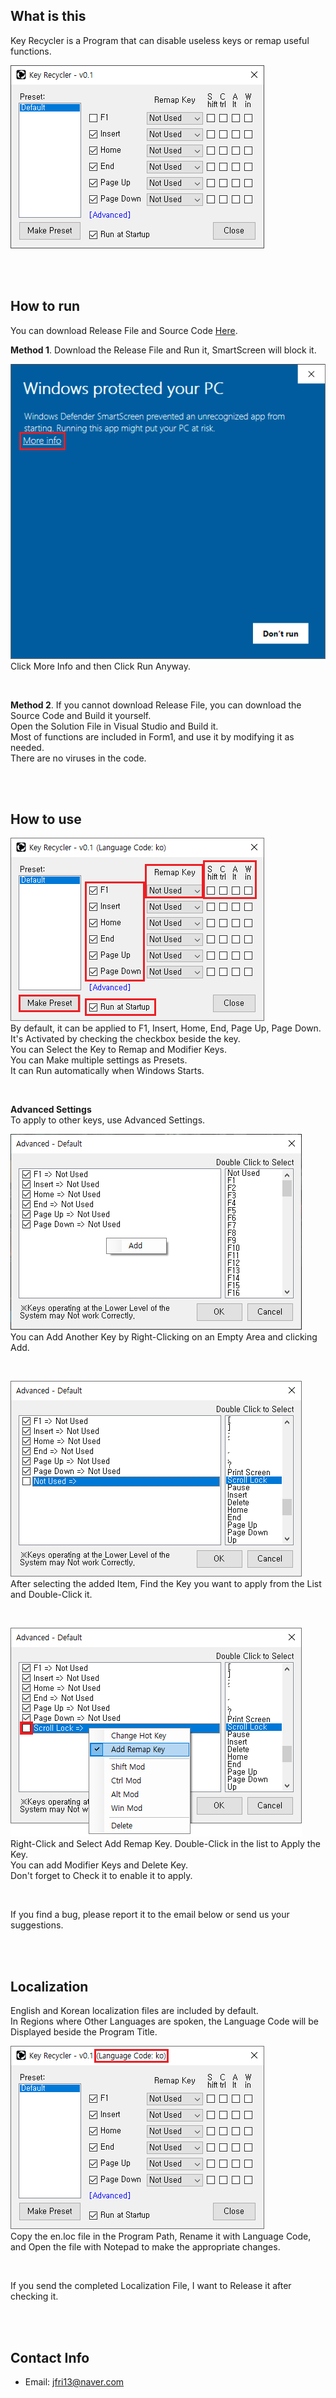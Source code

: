 ## What is this
Key Recycler is a Program that can disable useless keys or remap useful functions.

![01](Images/01.png)

<br><br>

## How to run
You can download Release File and Source Code [Here](https://github.com/jfri13/Key-Recycler/releases).

**Method 1**. Download the Release File and Run it, SmartScreen will block it.

![smartscreen](Images/smartscreen.png)\
Click More Info and then Click Run Anyway.

<br>

**Method 2**. If you cannot download Release File, you can download the Source Code and Build it yourself.\
Open the Solution File in Visual Studio and Build it.\
Most of functions are included in Form1, and use it by modifying it as needed.\
There are no viruses in the code.

<br><br>

## How to use
![02](Images/02.png)\
By default, it can be applied to F1, Insert, Home, End, Page Up, Page Down.\
It's Activated by checking the checkbox beside the key.\
You can Select the Key to Remap and Modifier Keys.\
You can Make multiple settings as Presets.\
It can Run automatically when Windows Starts.

<br>

**Advanced Settings**\
To apply to other keys, use Advanced Settings.

![03](Images/03.png)\
You can Add Another Key by Right-Clicking on an Empty Area and clicking Add.

<br>

![04](Images/04.png)\
After selecting the added Item, Find the Key you want to apply from the List and Double-Click it.

<br>

![05](Images/05.png)\
Right-Click and Select Add Remap Key. Double-Click in the list to Apply the Key.\
You can add Modifier Keys and Delete Key.\
Don't forget to Check it to enable it to apply.

<br>

If you find a bug, please report it to the email below or send us your suggestions.

<br><br>

## Localization
English and Korean localization files are included by default.\
In Regions where Other Languages ​​are spoken, the Language Code will be Displayed beside the Program Title.

![06](Images/06.png)\
Copy the en.loc file in the Program Path, Rename it with Language Code, and Open the file with Notepad to make the appropriate changes.

<br>

If you send the completed Localization File, I want to Release it after checking it.

<br><br>

## Contact Info
* Email: jfri13@naver.com
